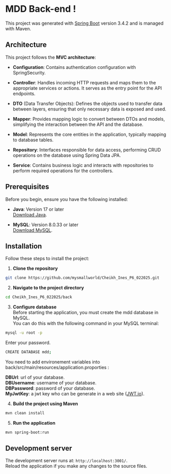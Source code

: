 # MDD Back-end !

This project was generated with [Spring Boot](https://spring.io/projects/spring-boot) version 3.4.2 and is managed with Maven.

## **Architecture**
This project follows the **MVC architecture**:

- **Configuration**: Contains authentication configuration with SpringSecurity.

- **Controller**: Handles incoming HTTP requests and maps them to the appropriate services or actions. It serves as the entry point for the API endpoints.

- **DTO** (Data Transfer Objects): Defines the objects used to transfer data between layers, ensuring that only necessary data is exposed and used.

- **Mapper**: Provides mapping logic to convert between DTOs and models, simplifying the interaction between the API and the database.

- **Model**: Represents the core entities in the application, typically mapping to database tables.

- **Repository**: Interfaces responsible for data access, performing CRUD operations on the database using Spring Data JPA.

- **Service**: Contains business logic and interacts with repositories to perform required operations for the controllers.

## **Prerequisites**
Before you begin, ensure you have the following installed:

- **Java**: Version 17 or later  
  [Download Java](https://www.oracle.com/java/technologies/javase-downloads.html).

- **MySQL**: Version 8.0.33 or later  
  [Download MySQL](https://www.jetbrains.com/idea/).

## **Installation**

Follow these steps to install the project:

1. **Clone the repository**
```bash
git clone https://github.com/mysmallworld/Cheikh_Ines_P6_022025.git
```

2. **Navigate to the project directory**
```bash
cd Cheikh_Ines_P6_022025/back
```

3. **Configure database**  
   Before starting the application, you must create the mdd database in MySQL.   
   You can do this with the following command in your MySQL terminal:

```bash
mysql -u root -p
```

Enter your password.

```bash
CREATE DATABASE mdd;
```
You need to add environement variables into back/src/main/resources/application.proporties :

**DBUrl**: url of your database.  
**DBUsername**: username of your database.  
**DBPassword**: password of your database.  
**MyJwtKey**: a jwt key who can be generate in a web site ([JWT.io](https://jwt.io/)).

4. **Build the project using Maven**
```bash
mvn clean install
```

5. **Run the application**
```bash
mvn spring-boot:run
```

## Development server
The development server runs at: `http://localhost:3001/`.  
Reload the application if you make any changes to the source files.